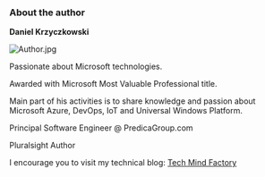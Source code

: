 ### About the author

**Daniel Krzyczkowski**

![Author.jpg](assets/images/Author.jpg)

Passionate about Microsoft technologies.

Awarded with Microsoft Most Valuable Professional title.

Main part of his activities is to share knowledge and passion about Microsoft Azure, DevOps, IoT and Universal Windows Platform.

Principal Software Engineer @ PredicaGroup.com

Pluralsight Author

I encourage you to visit my technical blog: [Tech Mind Factory](https://techmindfactory.com/)
